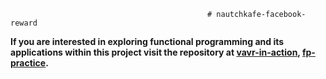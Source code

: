                                                 # nautchkafe-facebook-reward 

**If you are interested in exploring functional programming and its applications within this project visit the repository at [vavr-in-action](https://github.com/noyzys/bukkit-vavr-in-action), [fp-practice](https://github.com/noyzys/fp-practice).**

